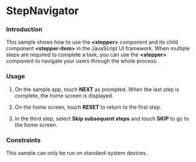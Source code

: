 # StepNavigator

### Introduction<a name="section104mcpsimp"></a>

This sample shows how to use the  **<stepper\>**  component and its child component  **<stepper-item\>**  in the JavaScript UI framework. When multiple steps are required to complete a task, you can use the  **<stepper\>**  component to navigate your users through the whole process.

### Usage<a name="section107mcpsimp"></a>

1. On the sample app, touch  **NEXT**  as prompted. When the last step is complete, the home screen is displayed.

2. On the home screen, touch  **RESET**  to return to the first step.

3. In the third step, select  **Skip subsequent steps**  and touch  **SKIP**  to go to the home screen.

### Constraints<a name="section112mcpsimp"></a>

This sample can only be run on standard-system devices.

